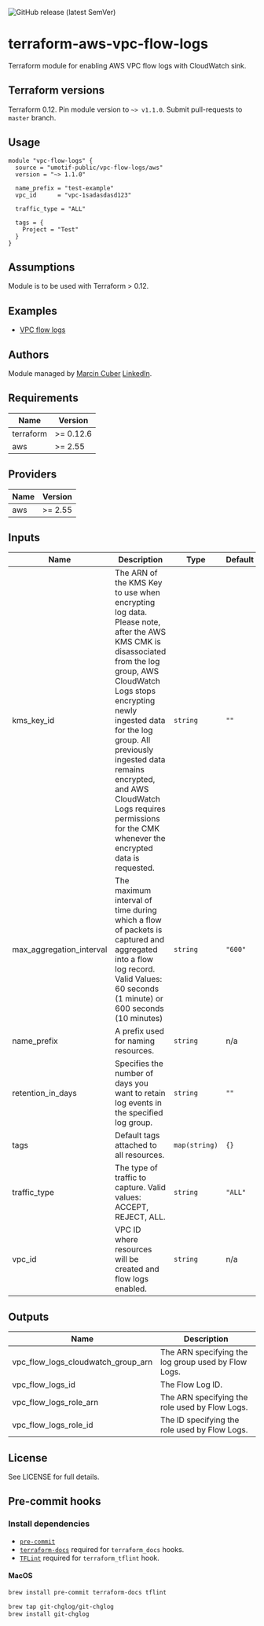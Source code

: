 ![GitHub release (latest SemVer)](https://img.shields.io/github/v/release/umotif-public/terraform-aws-vpc-flow-logs?style=social)

# terraform-aws-vpc-flow-logs

Terraform module for enabling AWS VPC flow logs with CloudWatch sink.

## Terraform versions

Terraform 0.12. Pin module version to `~> v1.1.0`. Submit pull-requests to `master` branch.

## Usage

```hcl
module "vpc-flow-logs" {
  source = "umotif-public/vpc-flow-logs/aws"
  version = "~> 1.1.0"

  name_prefix = "test-example"
  vpc_id      = "vpc-1sadasdasd123"

  traffic_type = "ALL"

  tags = {
    Project = "Test"
  }
}
```

## Assumptions

Module is to be used with Terraform > 0.12.

## Examples

* [VPC flow logs](https://github.com/umotif-public/terraform-aws-vpc-flow-logs/tree/master/examples/core)

## Authors

Module managed by [Marcin Cuber](https://github.com/marcincuber) [LinkedIn](https://www.linkedin.com/in/marcincuber/).

<!-- BEGINNING OF PRE-COMMIT-TERRAFORM DOCS HOOK -->
## Requirements

| Name | Version |
|------|---------|
| terraform | >= 0.12.6 |
| aws | >= 2.55 |

## Providers

| Name | Version |
|------|---------|
| aws | >= 2.55 |

## Inputs

| Name | Description | Type | Default | Required |
|------|-------------|------|---------|:--------:|
| kms\_key\_id | The ARN of the KMS Key to use when encrypting log data. Please note, after the AWS KMS CMK is disassociated from the log group, AWS CloudWatch Logs stops encrypting newly ingested data for the log group. All previously ingested data remains encrypted, and AWS CloudWatch Logs requires permissions for the CMK whenever the encrypted data is requested. | `string` | `""` | no |
| max\_aggregation\_interval | The maximum interval of time during which a flow of packets is captured and aggregated into a flow log record. Valid Values: 60 seconds (1 minute) or 600 seconds (10 minutes) | `string` | `"600"` | no |
| name\_prefix | A prefix used for naming resources. | `string` | n/a | yes |
| retention\_in\_days | Specifies the number of days you want to retain log events in the specified log group. | `string` | `""` | no |
| tags | Default tags attached to all resources. | `map(string)` | `{}` | no |
| traffic\_type | The type of traffic to capture. Valid values: ACCEPT, REJECT, ALL. | `string` | `"ALL"` | no |
| vpc\_id | VPC ID where resources will be created and flow logs enabled. | `string` | n/a | yes |

## Outputs

| Name | Description |
|------|-------------|
| vpc\_flow\_logs\_cloudwatch\_group\_arn | The ARN specifying the log group used by Flow Logs. |
| vpc\_flow\_logs\_id | The Flow Log ID. |
| vpc\_flow\_logs\_role\_arn | The ARN specifying the role used by Flow Logs. |
| vpc\_flow\_logs\_role\_id | The ID specifying the role used by Flow Logs. |

<!-- END OF PRE-COMMIT-TERRAFORM DOCS HOOK -->

## License

See LICENSE for full details.

## Pre-commit hooks

### Install dependencies

* [`pre-commit`](https://pre-commit.com/#install)
* [`terraform-docs`](https://github.com/segmentio/terraform-docs) required for `terraform_docs` hooks.
* [`TFLint`](https://github.com/terraform-linters/tflint) required for `terraform_tflint` hook.

#### MacOS

```bash
brew install pre-commit terraform-docs tflint

brew tap git-chglog/git-chglog
brew install git-chglog
```
